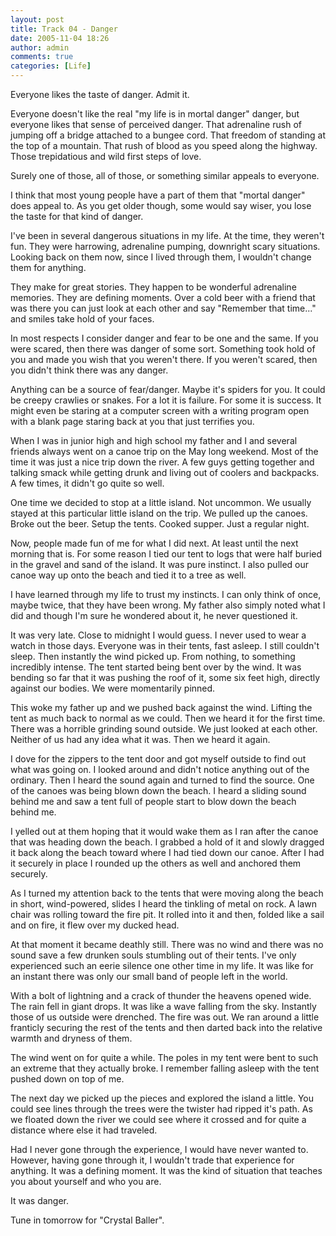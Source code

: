 ```yaml
---
layout: post
title: Track 04 - Danger
date: 2005-11-04 18:26
author: admin
comments: true
categories: [Life]
---
```

Everyone likes the taste of danger.  Admit it.

Everyone doesn&apos;t like the real "my life is in mortal danger" danger, but everyone likes that sense of perceived danger.  That adrenaline rush of jumping off a bridge attached to a bungee cord.  That freedom of standing at the top of a mountain.  That rush of blood as you speed along the highway.  Those trepidatious and wild first steps of love.

Surely one of those, all of those, or something similar appeals to everyone.

I think that most young people have a part of them that "mortal danger" does appeal to.  As you get older though, some would say wiser, you lose the taste for that kind of danger.

I&apos;ve been in several dangerous situations in my life.  At the time, they weren&apos;t fun.  They were harrowing, adrenaline pumping, downright scary situations.  Looking back on them now, since I lived through them, I wouldn&apos;t change them for anything.

They make for great stories.  They happen to be wonderful adrenaline memories.  They are defining moments.  Over a cold beer with a friend that was there you can just look at each other and say "Remember that time..." and smiles take hold of your faces.

In most respects I consider danger and fear to be one and the same.  If you were scared, then there was danger of some sort.  Something took hold of you and made you wish that you weren&apos;t there.  If you weren&apos;t scared, then you didn&apos;t think there was any danger.

Anything can be a source of fear/danger.  Maybe it&apos;s spiders for you.  It could be creepy crawlies or snakes.  For a lot it is failure.  For some it is success.  It might even be staring at a computer screen with a writing program open with a blank page staring back at you that just terrifies you.

When I was in junior high and high school my father and I and several friends always went on a canoe trip on the May long weekend.  Most of the time it was just a nice trip down the river.  A few guys getting together and talking smack while getting drunk and living out of coolers and backpacks.  A few times, it didn&apos;t go quite so well.

One time we decided to stop at a little island.  Not uncommon.  We usually stayed at this particular little island on the trip.  We pulled up the canoes.  Broke out the beer.  Setup the tents. Cooked supper.  Just a regular night.  

Now, people made fun of me for what I did next.  At least until the next morning that is.  For some reason I tied our tent to logs that were half buried in the gravel and sand of the island.  It was pure instinct.  I also pulled our canoe way up onto the beach and tied it to a tree as well.

I have learned through my life to trust my instincts.  I can only think of once, maybe twice, that they have been wrong.  My father also simply noted what I did and though I&apos;m sure he wondered about it, he never questioned it.

It was very late.  Close to midnight I would guess.  I never used to wear a watch in those days.  Everyone was in their tents, fast asleep.  I still couldn&apos;t sleep.  Then instantly the wind picked up.  From nothing, to something incredibly intense.  The tent started being bent over by the wind.  It was bending so far that it was pushing the roof of it, some six feet high, directly against our bodies.  We were momentarily pinned.

This woke my father up and we pushed back against the wind.  Lifting the tent as much back to normal as we could.  Then we heard it for the first time.  There was a horrible grinding sound outside.  We just looked at each other.  Neither of us had any idea what it was.  Then we heard it again.

I dove for the zippers to the tent door and got myself outside to find out what was going on.  I looked around and didn&apos;t notice anything out of the ordinary.  Then I heard the sound again and turned to find the source.  One of the canoes was being blown down the beach.  I heard a sliding sound behind me and saw a tent full of people start to blow down the beach behind me.

I yelled out at them hoping that it would wake them as I ran after the canoe that was heading down the beach.  I grabbed a hold of it and slowly dragged it back along the beach toward where I had tied down our canoe.  After I had it securely in place I rounded up the others as well and anchored them securely.

As I turned my attention back to the tents that were moving along the beach in short, wind-powered, slides I heard the tinkling of metal on rock.  A lawn chair was rolling toward the fire pit.  It rolled into it and then, folded like a sail and on fire, it flew over my ducked head.

At that moment it became deathly still.  There was no wind and there was no sound save a few drunken souls stumbling out of their tents.  I&apos;ve only experienced such an eerie silence one other time in my life.  It was like for an instant there was only our small band of people left in the world.

With a bolt of lightning and a crack of thunder the heavens opened wide.  The rain fell in giant drops.  It was like a wave falling from the sky.  Instantly those of us outside were drenched.  The fire was out.  We ran around a little franticly securing the rest of the tents and then darted back into the relative warmth and dryness of them.

The wind went on for quite a while.  The poles in my tent were bent to such an extreme that they actually broke.  I remember falling asleep with the tent pushed down on top of me.

The next day we picked up the pieces and explored the island a little.  You could see lines through the trees were the twister had ripped it&apos;s path.  As we floated down the river we could see where it crossed and for quite a distance where else it had traveled.

Had I never gone through the experience, I would have never wanted to.  However, having gone through it, I wouldn&apos;t trade that experience for anything.  It was a defining moment.  It was the kind of situation that teaches you about yourself and who you are.

It was danger.

Tune in tomorrow for "Crystal Baller".
